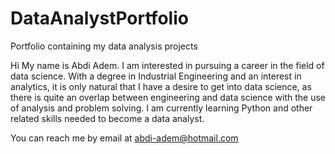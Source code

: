# DataAnalystPortfolio
Portfolio containing my data analysis projects

 Hi My name is Abdi Adem. I am interested in pursuing a career in the field of data science. With a degree in Industrial Engineering 
and an interest in analytics, it is only natural that I have a desire to get into data science, as there is quite an overlap between 
engineering and data science with the use of analysis and problem solving. I am currently learning Python and other related skills needed 
to become a data analyst.

You can reach me by email at abdi-adem@hotmail.com
